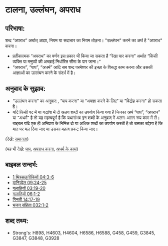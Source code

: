 # टालना, उल्लंघन, अपराध #

## परिभाषा: ##

शब्द “अपराध” अर्थात् आज्ञा, नियम या सदाचार का नियम तोड़ना। "उल्लंघन" करने का अर्थ है "अपराध" करना।

* प्रतीकात्मक “अपराध” का वर्णन इस प्रकार भी किया जा सकता है “रेखा पार करना” अर्थात “किसी व्यक्ति या मनुष्यों की अच्छाई निर्धारित सीमा के पार जाना।”
* “अपराध”, “पाप”, “अधर्म” आदि सब शब्द परमेश्वर की इच्छा के विरूद्ध काम करना और उसकी आज्ञाओं का उल्लंघन करने के संदर्भ में है।

## अनुवाद के सुझाव: ##

* “उल्लंघन करना” का अनुवाद , “पाप करना” या “अवज्ञा करने के लिए” या "विद्रोह करना" हो सकता है।
* यदि किसी पद में या गद्यांश में दो अलग शब्दों का उपयोग किया गया है जिनका अर्थ “पाप”, “अपराध” या “अधर्म” है तो यह महत्वपूर्ण है कि यथासंभव इन शब्दों के अनुवाद में अलग-अलग रूप काम में लें। बाइबल यदि एक ही अभिप्राय के निमित्त दो या अधिक शब्दों का उपयोग करती है तो उसका उद्देश्य है कि बात पर बल दिया जाए या उसका महत्व प्रकट किया जाए। 

(देखें: [समानता](rc://en/ta/man/translate/figs-parallelism))

(यह भी देखें: [पाप](../kt/sin.md), [अपराध करना](../kt/trespass.md), [अधर्म के काम](../kt/iniquity.md))

## बाइबल सन्दर्भ: ##

* [1 थिस्सलुनीकियों 04:3-6](rc://en/tn/help/1th/04/03)
* [दानिय्येल 09:24-25](rc://en/tn/help/dan/09/24)
* [गलातियों 03:19-20](rc://en/tn/help/gal/03/19)
* [गलातियों 06:1-2](rc://en/tn/help/gal/06/01)
* [गिनती 14:17-19](rc://en/tn/help/num/14/17)
* [भजन संहिता 032:1-2](rc://en/tn/help/psa/032/001)


## शब्द तथ्य: ##

* Strong's: H898, H4603, H4604, H6586, H6588, G458, G459, G3845, G3847, G3848, G3928
